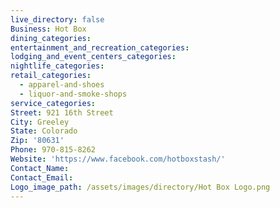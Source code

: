 ```yaml
---
live_directory: false
Business: Hot Box
dining_categories:
entertainment_and_recreation_categories:
lodging_and_event_centers_categories:
nightlife_categories:
retail_categories:
  - apparel-and-shoes
  - liquor-and-smoke-shops
service_categories:
Street: 921 16th Street
City: Greeley
State: Colorado
Zip: '80631'
Phone: 970-815-8262
Website: 'https://www.facebook.com/hotboxstash/'
Contact_Name:
Contact_Email:
Logo_image_path: /assets/images/directory/Hot Box Logo.png
---
```


